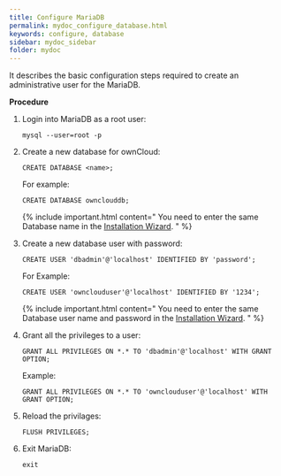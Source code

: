 ```yaml
---
title: Configure MariaDB
permalink: mydoc_configure_database.html
keywords: configure, database
sidebar: mydoc_sidebar
folder: mydoc
---
```


It describes the basic configuration steps required to create an administrative user for the MariaDB. 

**Procedure**

1. Login into MariaDB as a root user:
    ```
    mysql --user=root -p
    ```
2. Create a new database for ownCloud:
    ```
    CREATE DATABASE <name>;
    ```
    For example:
    ```
    CREATE DATABASE ownclouddb;
    ```
    {% include important.html content=" You need to enter the same Database name in the [Installation Wizard](mydoc_installation_wizard.html). " %}

3. Create a new database user with password:
    ```
    CREATE USER 'dbadmin'@'localhost' IDENTIFIED BY 'password';
    ```
    For Example:
    ```
    CREATE USER 'ownclouduser'@'localhost' IDENTIFIED BY '1234';
    ```
    {% include important.html content=" You need to enter the same Database user name and password in the [Installation Wizard](mydoc_installation_wizard.html). " %}
4. Grant all the privileges to a user:
    ```
    GRANT ALL PRIVILEGES ON *.* TO 'dbadmin'@'localhost' WITH GRANT OPTION;
    ```
    Example:
    ```
    GRANT ALL PRIVILEGES ON *.* TO 'ownclouduser'@'localhost' WITH GRANT OPTION;
    ```
5. Reload the privilages:
    ```
    FLUSH PRIVILEGES;
    ```
6. Exit MariaDB:
    ```
    exit
    ```